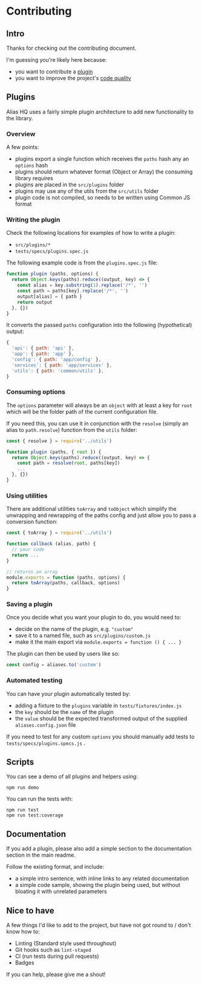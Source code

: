 # Contributing

## Intro

Thanks for checking out the contributing document.

I'm guessing you're likely here because:

- you want to contribute a [plugin](#plugins)
- you want to improve the project's [code quality](#nice-to-have)

## Plugins

Alias HQ uses a fairly simple plugin architecture to add new functionality to the library.

### Overview

A few points:

- plugins export a single function which receives the `paths` hash any an `options` hash
- plugins should return whatever format (Object or Array) the consuming library requires
- plugins are placed in the `src/plugins` folder
- plugins may use any of the utils from the `src/utils` folder
- plugin code is not compiled, so needs to be written using Common JS format

### Writing the plugin

Check the following locations for examples of how to write a plugin:

- `src/plugins/*`
- `tests/specs/plugins.spec.js`

The following example code is from the `plugins.spec.js` file:

```js
function plugin (paths, options) {
  return Object.keys(paths).reduce((output, key) => {
    const alias = key.substring(1).replace('/*', '')
    const path = paths[key].replace('/*', '')
    output[alias] = { path }
    return output
  }, {})
}
```

It converts the passed `paths` configuration into the following (hypothetical) output:

```js
{
  'api': { path: 'api' },
  'app': { path: 'app' },
  'config': { path: 'app/config' },
  'services': { path: 'app/services' },
  'utils': { path: 'common/utils' },
}
```

### Consuming options

The `options` parameter will always be an `object` with at least a key for `root` which will be the folder path of the current configuration file.

If you need this, you can use it in conjunction with the `resolve` (simply an alias to `path.resolve`) function from the `utils` folder: 

```js
const { resolve } = require('../utils')

function plugin (paths, { root }) {
  return Object.keys(paths).reduce((output, key) => {
    const path = resolve(root, paths[key])
    ...
  }, {})
}
```

### Using utilities

There are additional utilities `toArray` and `toObject` which simplify the unwrapping and rewrapping of the paths config and just allow you to pass a conversion function:

```js 
const { toArray } = require('../utils')

function callback (alias, path) {
  // your code
  return ...
}

// returns an array
module.exports = function (paths, options) {
  return toArray(paths, callback, options)
}

```

### Saving a plugin

Once you decide what you want your plugin to do, you would need to:

- decide on the name of the plugin, e.g. `"custom"`
- save it to a named file, such as `src/plugins/custom.js`
- make it the main export via `module.exports = function () { ... }` 

The plugin can then be used by users like so:

```js
const config = aliases.to('custom')
```

### Automated testing

You can have your plugin automatically tested by:

- adding a fixture to the `plugins` variable in `tests/fixtures/index.js`
- the `key` should be the `name` of the plugin
- the `value` should be the expected transformed output of the supplied `aliases.config.json` file

If you need to test for any custom `options` you should manually add tests to `tests/specs/plugins.specs.js` . 

## Scripts

You can see a demo of all plugins and helpers using:

```
npm run demo
```

You can run the tests with:

```
npm run test
npm run test:coverage
```

## Documentation

If you add a plugin, please also add a simple section to the documentation section in the main readme.

Follow the existing format, and include:

- a simple intro sentence, with inline links to any related documentation
- a simple code sample, showing the plugin being used, but without bloating it with unrelated parameters

## Nice to have

A few things I'd like to add to the project, but have not got round to / don't know how to:

- Linting (Standard style used throughout)
- Git hooks such as `lint-staged`
- CI (run tests during pull requests)
- Badges

If you can help, please give me a shout!

